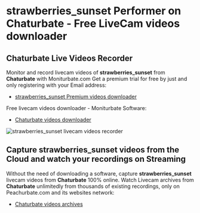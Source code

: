 # strawberries_sunset Performer on Chaturbate - Free LiveCam videos downloader

## Chaturbate Live Videos Recorder

Monitor and record livecam videos of **strawberries_sunset** from **Chaturbate** with Moniturbate.com
Get a premium trial for free by just and only registering with your Email address:
* [strawberries_sunset Premium videos downloader](https://moniturbate.com/request-demo-licence-key.html)

Free livecam videos downloader - Moniturbate Software:
* [Chaturbate videos downloader](https://moniturbate.com/moniturbate-download-software.html)

![strawberries_sunset livecam videos recorder](https://peachurnet.com/templates/moniturbate-software.png)


## Capture strawberries_sunset videos from the Cloud and watch your recordings on Streaming

Without the need of downloading a software, capture **strawberries_sunset** livecam videos from **Chaturbate** 100% online.
Watch Livecam archives from **Chaturbate** unlimitedly from thousands of existing recordings, only on Peachurbate.com and its websites network:
* [Chaturbate videos archives](https://peachurnet.com/)